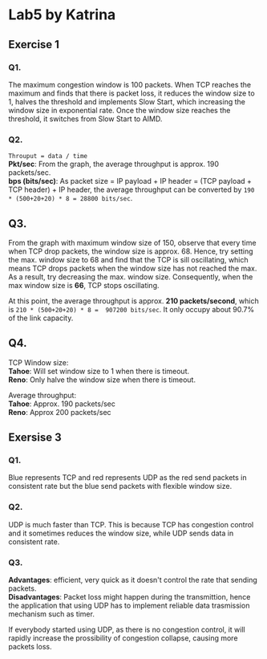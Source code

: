 # Lab5 by Katrina
## Exercise 1
### Q1.
The maximum congestion window is 100 packets. When TCP reaches the maximum and finds that there is packet loss, it reduces the window size to 1, halves the threshold and implements Slow Start, which increasing the window size in exponential rate. Once the window size reaches the threshold, it switches from Slow Start to AIMD.

### Q2. 
`Throuput = data / time`  
**Pkt/sec**: From the graph, the average throughput is approx. 190 packets/sec.  
**bps (bits/sec)**: As packet size = IP payload + IP header = (TCP payload + TCP header) + IP header, the average throughput can be converted by `190 * (500+20+20) * 8 = 28800 bits/sec`.

## Q3.
From the graph with maximum window size of 150, observe that every time when TCP drop packets, the window size is approx. 68. Hence, try setting the max. window size to 68 and find that the TCP is sill oscillating, which means TCP drops packets when the window size has not reached the max. As a result, try decreasing the max. window size. Consequently, when the max window size is **66**, TCP stops oscillating.  

At this point, the average throughput is approx. **210 packets/second**, which is `210 * (500+20+20) * 8 =  907200 bits/sec`. It only occupy about 90.7% of the link capacity.  
 

## Q4. 
TCP Window size:  
**Tahoe**: Will set window size to 1 when there is timeout.  
**Reno**: Only halve the window size when there is timeout.  

Average throughput:  
**Tahoe**: Approx. 190 packets/sec  
**Reno**: Approx 200 packets/sec  

## Exersise 3
### Q1.
Blue represents TCP and red represents UDP as the red send packets in consistent rate but the blue send packets with flexible window size.

### Q2.
UDP is much faster than TCP. This is because TCP has congestion control and it sometimes reduces the window size, while UDP sends data in consistent rate.

### Q3.
**Advantages**: efficient, very quick as it doesn't control the rate that sending packets.   
**Disadvantages**: Packet loss might happen during the transmittion, hence the application that using UDP has to implement reliable data trasmission mechanism such as timer.   

If everybody started using UDP, as there is no congestion control, it will rapidly increase the prossibility of congestion collapse, causing more packets loss.


